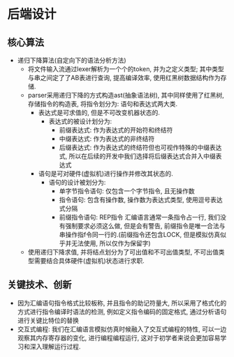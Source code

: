 # 后端设计
## 核心算法
  - 递归下降算法(自定向下的语法分析方法)
    - 将文件输入流通过lexer解析为一个个的token, 并为之定义类型; 其中类型与串之间定了了AB表进行查询, 提高编译效率, 使用红黑树数据结构作为存储.
    - parser采用递归下降的方式构造ast(抽象语法树), 其中同样使用了红黑树, 存储指令的构造表, 将指令划分为: 语句和表达式两大类.
      - 表达式是可求值的, 但是不可改变机器状态的. 
        - 表达式的被设计划分为:
          - 前缀表达式: 作为表达式的开始符和终结符
          - 中缀表达式: 作为表达式的非终结符
          - 后缀表达式: 作为表达式的终结符但也可视作特殊的中缀表达式, 所以在后续的开发中我们选择将后缀表达式合并入中缀表达式
      - 语句是可对硬件(虚拟机)进行操作并修改其状态的.
        - 语句的设计被划分为:
          - 单字节指令语句: 仅包含一个字节指令, 且无操作数
          - 指令语句: 包含有操作数, 操作数为表达式类型, 使用逗号表达式分隔
          - 前缀指令语句: REP指令 汇编语言通常一条指令占一行, 我们没有强制要求必须这么做, 但是会有警告, 前缀指令是唯一合法与串操作指f令同一行的.(前缀指令还包含LOCK, 但是模拟仿真似乎并无法使用, 所以仅作为保留字)
    - 使用递归下降求值, 并将结点划分为了可出值和不可出值类型, 不可出值类型需要结合具体硬件(虚拟机)状态进行求职.

## 关键技术、创新
  - 因为汇编语句指令格式比较板称, 并且指令的助记符量大, 所以采用了格式化的方式进行指令编译时语法的检测, 例如定义指令编码的固定格式, 通过分析语句进行关键比特位的替换
  - 交互式编程: 我们在汇编语言模拟仿真时候融入了交互式编程的特性, 可以一边观察其内存寄存器的变化, 进行编程编程运行, 这对于初学者来说会更加容易学习和深入理解运行过程.